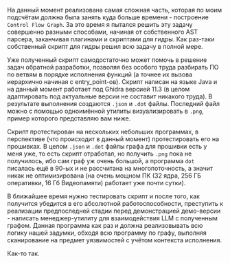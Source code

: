 На данный момент реализована самая сложная часть, которая по моим подсчётам должна была занять куда больше времени - построение `Control Flow Graph`. За это время я пытался решить эту задачу совершенно разными способами, начиная от собственного AST парсера, заканчивая плагинами и скриптами для гидры. 
Как раз-таки собственный скрипт для гидры решил всю задачу в полной мере.

Уже полученный скрипт самодостаточно может помочь в решение задач обратной разработки, позволяя без особого труда разбирать ПО по ветвям в порядке исполнения функций (а точнее их вызова иерархично начиная с entry_point-ов). Скрипт написан на языке Java и на данный момент работает под Ghidra версией 11.3 (в целом адаптировать под актуальные версии не составит никакого труда). В результате выполнения создаются `.json` и `.dot` файлы. Последний файл можно с помощью одноимённой утилиты визуализировать в `.png`, пример которого представляю вам ниже.

Скрипт протестирован на нескольких небольших программах, в перспективе (что происходит в данный момент) протестировать его на прошивках. 
В целом `.json` и `.dot` файлы графа для прошивки есть у меня уже, то есть скрипт отработал, но получить `.png` пока не получилось, ибо сам граф уж очень большой, а программа `dot` писалась ещё в 90-ых и не рассчитана на многопоточность, а значит никак не оптимизирована (на очень мощном ПК (32 ядра, 256 ГБ оперативки, 16 Гб Видеопамяти) работает уже почти сутки). 

В ближайшее время нужно тестировать скрипт и после того, как получится убедится в его абсолютной работоспособности, преступить к реализации предпоследней стадии перед демонстрацией демо-версии - написать менеджер-утилиту для взаимодействия LLM с полученным графом. Данная программа как раз и должна реализовывать всю логику нашей задумки, обходя всю программу по графу, выполняя сканирование на предмет уязвимостей с учётом контекста исполнения.

Как-то так.